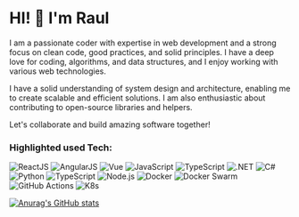 # HI! 👋 I'm Raul

I am a passionate coder with expertise in web development and a strong focus on clean code, good practices, and solid principles. I have a deep love for coding, algorithms, and data structures, and I enjoy working with various web technologies.

I have a solid understanding of system design and architecture, enabling me to create scalable and efficient solutions. I am also enthusiastic about contributing to open-source libraries and helpers.

Let's collaborate and build amazing software together!


### Highlighted used Tech:

![ReactJS](https://img.shields.io/badge/-ReactJS-61DAFB?style=for-the-badge&logo=react&logoColor=white) ![AngularJS](https://img.shields.io/badge/-AngularJS-DD0031?style=for-the-badge&logo=angular&logoColor=white) ![Vue](https://img.shields.io/badge/-Vue-4FC08D?style=for-the-badge&logo=vue.js&logoColor=white) ![JavaScript](https://img.shields.io/badge/-JavaScript-F7DF1E?style=for-the-badge&logo=javascript&logoColor=black) ![TypeScript](https://img.shields.io/badge/-TypeScript-3178C6?style=for-the-badge&logo=typescript&logoColor=white)
![.NET](https://img.shields.io/badge/-.NET-512BD4?style=for-the-badge&logo=.net&logoColor=white) ![C#](https://img.shields.io/badge/-C%23-239120?style=for-the-badge&logo=c-sharp&logoColor=white) ![Python](https://img.shields.io/badge/-Python-3776AB?style=for-the-badge&logo=python&logoColor=white) ![TypeScript](https://img.shields.io/badge/-TypeScript-3178C6?style=for-the-badge&logo=typescript&logoColor=white) ![Node.js](https://img.shields.io/badge/-Node.js-339933?style=for-the-badge&logo=node.js&logoColor=white)
![Docker](https://img.shields.io/badge/-Docker-2496ED?style=for-the-badge&logo=docker&logoColor=white) ![Docker Swarm](https://img.shields.io/badge/-Docker%20Swarm-2496ED?style=for-the-badge&logo=docker&logoColor=white) ![GitHub Actions](https://img.shields.io/badge/-GitHub%20Actions-2088FF?style=for-the-badge&logo=github-actions&logoColor=white) ![K8s](https://img.shields.io/badge/-K8s-326CE5?style=for-the-badge&logo=kubernetes&logoColor=white)

[![Anurag's GitHub stats](https://github-readme-stats.vercel.app/api?username=rulyotano&show_icons=true&theme=radical&count_private=true)](https://github.com/rulyotano/github-readme-stats)

<!--### Hi there 👋



[![Top Langs](https://github-readme-stats.vercel.app/api/top-langs/?username=rulyotano&layout=compact&hide=html,less,css&langs_count=8)](https://github.com/rulyotano/github-readme-stats)

[![trophy](https://github-profile-trophy.vercel.app/?username=rulyotano&theme=darkhub)](https://github.com/rulyotano/github-profile-trophy)


**rulyotano/rulyotano** is a ✨ _special_ ✨ repository because its `README.md` (this file) appears on your GitHub profile.

Here are some ideas to get you started:

- 🔭 I’m currently working on ...
- 🌱 I’m currently learning ...
- 👯 I’m looking to collaborate on ...
- 🤔 I’m looking for help with ...
- 💬 Ask me about ...
- 📫 How to reach me: ...
- 😄 Pronouns: ...
- ⚡ Fun fact: ...
-->
